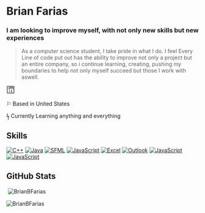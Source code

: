 # Brian Farias
### I am looking to improve myself, with not only new skills but new experiences

> As a computer science student, I take pride in what I do. I feel Every Line of code put out has the ability to improve not only a project but an entire company, so i continue learning, creating, pushing my boundaries to help not only myself succeed but those I work with  aswell.

<a aligh="left" href="https://www.linkedin.com/in/bbfarias/" target="_blank" rel="noreferrer noopener"><img src="https://raw.githubusercontent.com/0xShapeShifter/dev-story/master/public/images/socials/linkedin.svg" alt="LinkedIn" width="22" height="22" /></a>  

⚐ Based in United States

ϟ Currently Learning anything and everything



 ## Skills
   <a href="https://cplusplus.com" target="_blank" rel="noreferrer noopener"><img src="https://upload.wikimedia.org/wikipedia/commons/1/18/ISO_C%2B%2B_Logo.svg" alt="C++" width="25" height="25" /></a> 
   <a href="https://www.java.com" target="_blank" rel="noreferrer noopener"><img src="https://cdn-icons-png.flaticon.com/512/5968/5968282.png" alt="Java" width="25" height="25" /></a> 
   <a href="https://www.sfml-dev.org" target="_blank" rel="noreferrer noopener"><img src="https://upload.wikimedia.org/wikipedia/commons/thumb/a/a0/SFML_Logo.svg/2048px-SFML_Logo.svg.png" alt="SFML" width="25" height="25" /></a> 
   <a href="https://www.javascript.com" target="_blank" rel="noreferrer noopener"><img 
src="https://cdn.pixabay.com/photo/2017/03/30/17/41/javascript-2189147_960_720.png" alt="JavaScript" width="30" height="25" /></a> 
   <a href = "https://github.com/BrianBFarias" target="_blank" rel="noreferrer noopener"><img 
src="https://gwcareercampus.com/wp-content/uploads/sites/40/Microsoft-Excel.png" alt="Excel" width="25" height="25" /></a> 
   <a href = "https://github.com/BrianBFarias" target="_blank" rel="noreferrer noopener"><img 
src="https://logos-world.net/wp-content/uploads/2021/02/Outlook-Logo.png" alt="Outlook" width="38" height="23" /></a>
   <a href = "https://www.jetbrains.com/clion/" target="_blank" rel="noreferrer noopener"><img 
src="https://cdn.freebiesupply.com/logos/large/2x/clion-1-logo-png-transparent.png" alt="JavaScript" width="25" height="25" /></a> 
   <a href = "https://www.connectwise.com" target="_blank" rel="noreferrer noopener"><img 
src="https://www.connectwise.com/globalassets/media/archive/brand-guidelines-2021/2021-icons/color/CW-icon-Blue.png" alt="JavaScript" width="28" height="28" /></a> 

## GitHub Stats
<p>&nbsp;<img align="center" src="https://github-readme-stats.vercel.app/api?username=BrianBFarias&show_icons=true&locale=en" alt="BrianBFarias" /></p>

<p><img align="center" src="https://github-readme-streak-stats.herokuapp.com/?user=BrianBFarias&" alt="BrianBFarias" /></p>
